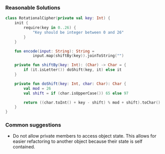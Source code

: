 ### Reasonable Solutions

```kotlin
class RotationalCipher(private val key: Int) {
    init {
        require(key in 0..26) {
            "Key should be integer between 0 and 26"
        }
    }

    fun encode(input: String): String =
            input.map(shiftBy(key)).joinToString("")

    private fun shiftBy(key: Int): (Char) -> Char = {
        if (it.isLetter()) doShift(key, it) else it
    }

    private fun doShift(key: Int, char: Char): Char {
        val mod = 26
        val shift = if (char.isUpperCase()) 65 else 97

        return ((char.toInt() + key - shift) % mod + shift).toChar()
    }
}
```

### Common suggestions
* Do not allow private members to access object state. This allows for easier refactoring to another object because their state is self contained.
